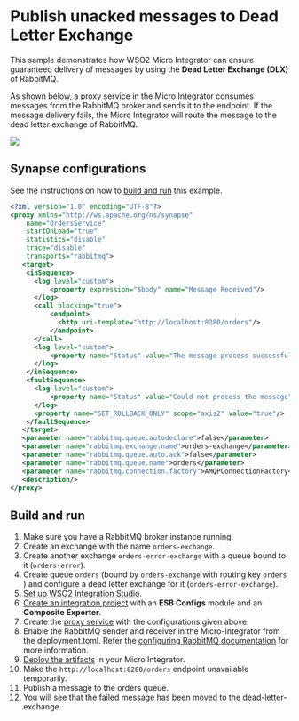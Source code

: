 # Publish unacked messages to Dead Letter Exchange

This sample demonstrates how WSO2 Micro Integrator can ensure guaranteed delivery of messages by using the <b>Dead Letter Exchange (DLX)</b> of RabbitMQ.

As shown below, a proxy service in the Micro Integrator consumes messages from the RabbitMQ broker and sends it to the endpoint. If the message delivery fails, the Micro Integrator will route the message to the dead letter exchange of RabbitMQ.

<img src="{{base_path}}/assets/img/integrate/rabbitmq/rabbitmq-dead-letter-exchange.png">

## Synapse configurations

See the instructions on how to [build and run](#build-and-run) this example.

```xml
<?xml version="1.0" encoding="UTF-8"?>
<proxy xmlns="http://ws.apache.org/ns/synapse"
    name="OrdersService"
    startOnLoad="true"
    statistics="disable"
    trace="disable"
    transports="rabbitmq">
   <target>
    <inSequence>
      <log level="custom">
          <property expression="$body" name="Message Received"/>
      </log>
      <call blocking="true">
          <endpoint>
            <http uri-template="http://localhost:8280/orders"/>
          </endpoint>
      </call>
      <log level="custom">
          <property name="Status" value="The message process successfully"/>
      </log>
    </inSequence>
    <faultSequence>
      <log level="custom">
          <property name="Status" value="Could not process the message"/>
      </log>
      <property name="SET_ROLLBACK_ONLY" scope="axis2" value="true"/>
    </faultSequence>
   </target>
   <parameter name="rabbitmq.queue.autodeclare">false</parameter>
   <parameter name="rabbitmq.exchange.name">orders-exchange</parameter>
   <parameter name="rabbitmq.queue.auto.ack">false</parameter>
   <parameter name="rabbitmq.queue.name">orders</parameter>
   <parameter name="rabbitmq.connection.factory">AMQPConnectionFactory</parameter>
   <description/>
</proxy>
```

## Build and run

1. Make sure you have a RabbitMQ broker instance running.
2. Create an exchange with the name `orders-exchange`.
3. Create another exchange `orders-error-exchange` with a queue bound to it (`orders-error`).
4. Create queue `orders` (bound by `orders-exchange` with routing key `orders` ) and configure a
dead letter exchange for it (`orders-error-exchange`).
5. [Set up WSO2 Integration Studio](../../../../develop/installing-WSO2-Integration-Studio).
6. [Create an integration project](../../../../develop/create-integration-project) with an <b>ESB Configs</b> module and an <b>Composite Exporter</b>.
7. Create the [proxy service](../../../../develop/creating-artifacts/creating-a-proxy-service) with the configurations given above.
8. Enable the RabbitMQ sender and receiver in the Micro-Integrator from the deployment.toml. Refer the 
 [configuring RabbitMQ documentation](../../../setup/brokers/configure-with-rabbitMQ) for more information.
9. [Deploy the artifacts](../../../../develop/deploy-artifacts) in your Micro Integrator.
10. Make the `http://localhost:8280/orders` endpoint unavailable temporarily. 
11. Publish a message to the orders queue.
12. You will see that the failed message has been moved to the dead-letter-exchange.
